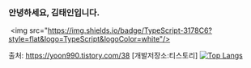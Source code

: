 ### 안녕하세요, 김태인입니다.
 <img src="https://img.shields.io/badge/TypeScript-3178C6?style=flat&logo=TypeScript&logoColor=white"/>

출처: https://yoon990.tistory.com/38 [개발저장소:티스토리] 
[![Top Langs](https://github-readme-stats.vercel.app/api/top-langs/?username=taein111)](https://github.com/taein111/github-readme-stats)
